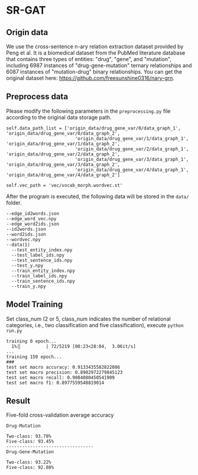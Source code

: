 # SR-GAT
## Origin data
We use the cross-sentence n-ary relation extraction dataset provided by Peng et al. It is a biomedical dataset from the PubMed literature database that contains three types of entities: "drug", "gene", and "mutation", including 6987 instances of "drug-gene-mutation" ternary relationships and 6087 instances of "mutation-drug" binary relationships. You can get the original dataset here: https://github.com/freesunshine0316/nary-grn.
## Preprocess data
Please modify the following parameters in the `preprocessing.py` file according to the original data storage path.
``` 
self.data_path_list = ['origin_data/drug_gene_var/0/data_graph_1', 'origin_data/drug_gene_var/0/data_graph_2',
                          'origin_data/drug_gene_var/1/data_graph_1', 'origin_data/drug_gene_var/1/data_graph_2',
                          'origin_data/drug_gene_var/2/data_graph_1', 'origin_data/drug_gene_var/2/data_graph_2',
                          'origin_data/drug_gene_var/3/data_graph_1', 'origin_data/drug_gene_var/3/data_graph_2',
                          'origin_data/drug_gene_var/4/data_graph_1', 'origin_data/drug_gene_var/4/data_graph_2']

self.vec_path = 'vec/vocab_morph.wordvec.st'
```
After the program is executed, the following data will be stored in the `data/` folder.
```
--edge_id2words.json
--edge_word_vec.npy
--edge_word2ids.json
--id2words.json
--word2ids.json
--wordvec.npy
--data(1)
  --test_entity_index.npy
  --test_label_ids.npy
  --test_sentence_ids.npy
  --test_y.npy
  --train_entity_index.npy
  --train_label_ids.npy
  --train_sentence_ids.npy
  --train_y.npy
```
## Model Training
Set class_num (2 or 5, class_num indicates the number of relational categories, i.e., two classification and five classification), execute `python run.py`
```
training 0 epoch...
  1%|▏         | 72/5219 [00:23<28:04,  3.06it/s]
...
training 150 epoch...
###
test set macro accuracy: 0.9133435582822086
test set macro precision: 0.8902972279845123
test set macro recall: 0.9084080450541909
test set macro f1: 0.8977559548819014
```
## Result
Five-fold cross-validation average accuracy
```
Drug-Mutation

Two-class: 93.78%
Five-class: 93.45%
---------------------------------
Drug-Gene-Mutation

Two-class: 93.22%
Five-class: 92.88%
```
